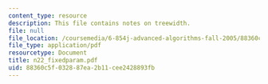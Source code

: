 ```yaml
---
content_type: resource
description: This file contains notes on treewidth.
file: null
file_location: /coursemedia/6-854j-advanced-algorithms-fall-2005/88360c5f032887ea2b11cee2428893fb_n22_fixedparam.pdf
file_type: application/pdf
resourcetype: Document
title: n22_fixedparam.pdf
uid: 88360c5f-0328-87ea-2b11-cee2428893fb
---
```

